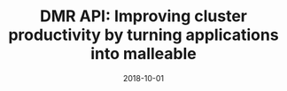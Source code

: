 ---
title: "DMR API: Improving cluster productivity by turning applications into malleable"
collection: publications
permalink: /publication/2018-10-01-DMR-API-Improving-cluster-productivity-by-turning-applications-into-malleable
type: journal
date: 2018-10-01
venue: '<em>Parallel Computing</em>(78), pp. 54--66'
paperurl: 'https://www.sciencedirect.com/science/article/pii/S0167819118302229'
citation: ' <strong>S. Iserte</strong>,  R. Mayo,  E. Quintana-Ortí,  V. Beltran, and  A. Peña, &quot;DMR API: Improving cluster productivity by turning applications into malleable.&quot; <em>Parallel Computing</em>(78), pp. 54--66, Oct. 2018. ISSN: 0167-8191.'
---